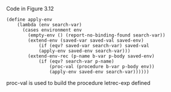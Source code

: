 Code in Figure 3.12

```racket
(define apply-env
    (lambda (env search-var)
      (cases environment env
        (empty-env () (report-no-binding-found search-var))
        (extend-env (saved-var saved-val saved-env)
            (if (eqv? saved-var search-var) saved-val
            (apply-env saved-env search-var)))
        (extend-env-rec (p-name b-var p-body saved-env)
            (if (eqv? search-var p-name)
                (proc-val (procedure b-var p-body env))
                (apply-env saved-env search-var))))))
```

proc-val is used to build the procedure letrec-exp defined

